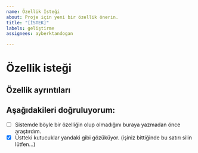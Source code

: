 ```yaml
---
name: Özellik İsteği
about: Proje için yeni bir özellik önerin.
title: "[İSTEK]"
labels: geliştirme
assignees: ayberktandogan

---
```


# Özellik isteği

## Özellik ayrıntıları
<!--
 - Her istek için bir konu! Lütfen bir konuya birden fazla istek yazmayın.
 - Ne yapmalı?
 - Belirli bir sayfaya ya da bölüme mi ait?
-->

## Aşağıdakileri doğruluyorum:
- [ ] Sistemde böyle bir özelliğin olup olmadığını buraya yazmadan önce araştırdım.
- [x] Üstteki kutucuklar yandaki gibi gözüküyor. (işiniz bittiğinde bu satırı silin lütfen...)
<!--
  Eğer yukardaki iki kutucuk işaretli değilse, sorun ilgilenilmeden kapatılacak.
  Lütfen kutucukları sadece "x" harfiyle doldurun. Başka bir işaret koyarsanız düzgün işaretlenmeyecektir.
-->
